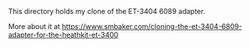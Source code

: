 This directory holds my clone of the ET-3404 6089 adapter.

More about it at https://www.smbaker.com/cloning-the-et-3404-6809-adapter-for-the-heathkit-et-3400
